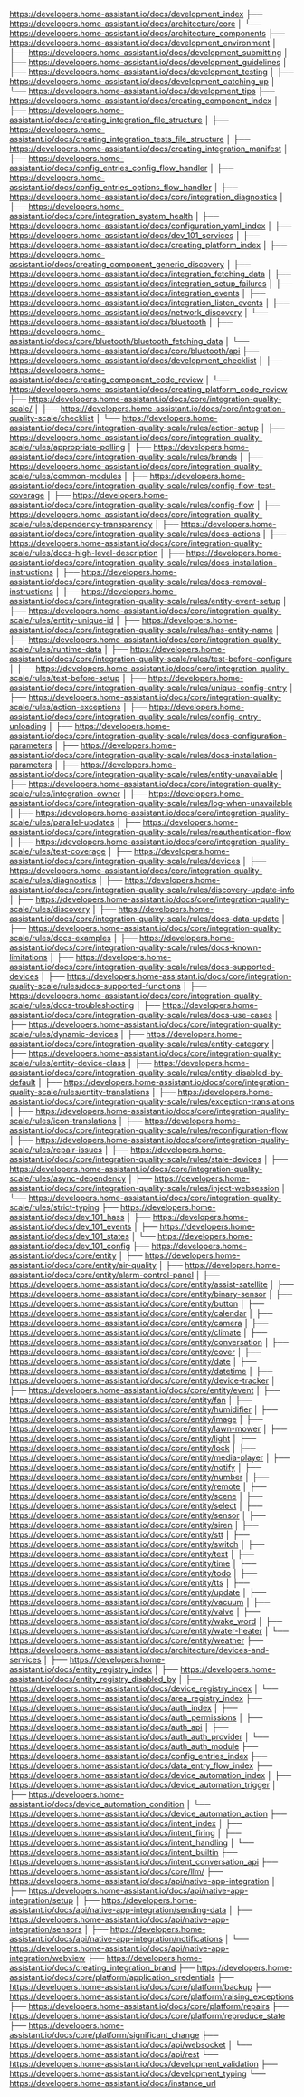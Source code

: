 https://developers.home-assistant.io/docs/development_index
├── https://developers.home-assistant.io/docs/architecture/core
│   └── https://developers.home-assistant.io/docs/architecture_components
├── https://developers.home-assistant.io/docs/development_environment
│   ├── https://developers.home-assistant.io/docs/development_submitting
│   ├── https://developers.home-assistant.io/docs/development_guidelines
│   ├── https://developers.home-assistant.io/docs/development_testing
│   ├── https://developers.home-assistant.io/docs/development_catching_up
│   └── https://developers.home-assistant.io/docs/development_tips
├── https://developers.home-assistant.io/docs/creating_component_index
│   ├── https://developers.home-assistant.io/docs/creating_integration_file_structure
│   ├── https://developers.home-assistant.io/docs/creating_integration_tests_file_structure
│   ├── https://developers.home-assistant.io/docs/creating_integration_manifest
│   ├── https://developers.home-assistant.io/docs/config_entries_config_flow_handler
│   ├── https://developers.home-assistant.io/docs/config_entries_options_flow_handler
│   ├── https://developers.home-assistant.io/docs/core/integration_diagnostics
│   ├── https://developers.home-assistant.io/docs/core/integration_system_health
│   ├── https://developers.home-assistant.io/docs/configuration_yaml_index
│   ├── https://developers.home-assistant.io/docs/dev_101_services
│   ├── https://developers.home-assistant.io/docs/creating_platform_index
│   ├── https://developers.home-assistant.io/docs/creating_component_generic_discovery
│   ├── https://developers.home-assistant.io/docs/integration_fetching_data
│   ├── https://developers.home-assistant.io/docs/integration_setup_failures
│   ├── https://developers.home-assistant.io/docs/integration_events
│   ├── https://developers.home-assistant.io/docs/integration_listen_events
│   ├── https://developers.home-assistant.io/docs/network_discovery
│   └── https://developers.home-assistant.io/docs/bluetooth
│       ├── https://developers.home-assistant.io/docs/core/bluetooth/bluetooth_fetching_data
│       └── https://developers.home-assistant.io/docs/core/bluetooth/api
├── https://developers.home-assistant.io/docs/development_checklist
│   ├── https://developers.home-assistant.io/docs/creating_component_code_review
│   └── https://developers.home-assistant.io/docs/creating_platform_code_review
├── https://developers.home-assistant.io/docs/core/integration-quality-scale/
│   ├── https://developers.home-assistant.io/docs/core/integration-quality-scale/checklist
│   └── https://developers.home-assistant.io/docs/core/integration-quality-scale/rules/action-setup
│       ├── https://developers.home-assistant.io/docs/core/integration-quality-scale/rules/appropriate-polling
│       ├── https://developers.home-assistant.io/docs/core/integration-quality-scale/rules/brands
│       ├── https://developers.home-assistant.io/docs/core/integration-quality-scale/rules/common-modules
│       ├── https://developers.home-assistant.io/docs/core/integration-quality-scale/rules/config-flow-test-coverage
│       ├── https://developers.home-assistant.io/docs/core/integration-quality-scale/rules/config-flow
│       ├── https://developers.home-assistant.io/docs/core/integration-quality-scale/rules/dependency-transparency
│       ├── https://developers.home-assistant.io/docs/core/integration-quality-scale/rules/docs-actions
│       ├── https://developers.home-assistant.io/docs/core/integration-quality-scale/rules/docs-high-level-description
│       ├── https://developers.home-assistant.io/docs/core/integration-quality-scale/rules/docs-installation-instructions
│       ├── https://developers.home-assistant.io/docs/core/integration-quality-scale/rules/docs-removal-instructions
│       ├── https://developers.home-assistant.io/docs/core/integration-quality-scale/rules/entity-event-setup
│       ├── https://developers.home-assistant.io/docs/core/integration-quality-scale/rules/entity-unique-id
│       ├── https://developers.home-assistant.io/docs/core/integration-quality-scale/rules/has-entity-name
│       ├── https://developers.home-assistant.io/docs/core/integration-quality-scale/rules/runtime-data
│       ├── https://developers.home-assistant.io/docs/core/integration-quality-scale/rules/test-before-configure
│       ├── https://developers.home-assistant.io/docs/core/integration-quality-scale/rules/test-before-setup
│       ├── https://developers.home-assistant.io/docs/core/integration-quality-scale/rules/unique-config-entry
│       ├── https://developers.home-assistant.io/docs/core/integration-quality-scale/rules/action-exceptions
│       ├── https://developers.home-assistant.io/docs/core/integration-quality-scale/rules/config-entry-unloading
│       ├── https://developers.home-assistant.io/docs/core/integration-quality-scale/rules/docs-configuration-parameters
│       ├── https://developers.home-assistant.io/docs/core/integration-quality-scale/rules/docs-installation-parameters
│       ├── https://developers.home-assistant.io/docs/core/integration-quality-scale/rules/entity-unavailable
│       ├── https://developers.home-assistant.io/docs/core/integration-quality-scale/rules/integration-owner
│       ├── https://developers.home-assistant.io/docs/core/integration-quality-scale/rules/log-when-unavailable
│       ├── https://developers.home-assistant.io/docs/core/integration-quality-scale/rules/parallel-updates
│       ├── https://developers.home-assistant.io/docs/core/integration-quality-scale/rules/reauthentication-flow
│       ├── https://developers.home-assistant.io/docs/core/integration-quality-scale/rules/test-coverage
│       ├── https://developers.home-assistant.io/docs/core/integration-quality-scale/rules/devices
│       ├── https://developers.home-assistant.io/docs/core/integration-quality-scale/rules/diagnostics
│       ├── https://developers.home-assistant.io/docs/core/integration-quality-scale/rules/discovery-update-info
│       ├── https://developers.home-assistant.io/docs/core/integration-quality-scale/rules/discovery
│       ├── https://developers.home-assistant.io/docs/core/integration-quality-scale/rules/docs-data-update
│       ├── https://developers.home-assistant.io/docs/core/integration-quality-scale/rules/docs-examples
│       ├── https://developers.home-assistant.io/docs/core/integration-quality-scale/rules/docs-known-limitations
│       ├── https://developers.home-assistant.io/docs/core/integration-quality-scale/rules/docs-supported-devices
│       ├── https://developers.home-assistant.io/docs/core/integration-quality-scale/rules/docs-supported-functions
│       ├── https://developers.home-assistant.io/docs/core/integration-quality-scale/rules/docs-troubleshooting
│       ├── https://developers.home-assistant.io/docs/core/integration-quality-scale/rules/docs-use-cases
│       ├── https://developers.home-assistant.io/docs/core/integration-quality-scale/rules/dynamic-devices
│       ├── https://developers.home-assistant.io/docs/core/integration-quality-scale/rules/entity-category
│       ├── https://developers.home-assistant.io/docs/core/integration-quality-scale/rules/entity-device-class
│       ├── https://developers.home-assistant.io/docs/core/integration-quality-scale/rules/entity-disabled-by-default
│       ├── https://developers.home-assistant.io/docs/core/integration-quality-scale/rules/entity-translations
│       ├── https://developers.home-assistant.io/docs/core/integration-quality-scale/rules/exception-translations
│       ├── https://developers.home-assistant.io/docs/core/integration-quality-scale/rules/icon-translations
│       ├── https://developers.home-assistant.io/docs/core/integration-quality-scale/rules/reconfiguration-flow
│       ├── https://developers.home-assistant.io/docs/core/integration-quality-scale/rules/repair-issues
│       ├── https://developers.home-assistant.io/docs/core/integration-quality-scale/rules/stale-devices
│       ├── https://developers.home-assistant.io/docs/core/integration-quality-scale/rules/async-dependency
│       ├── https://developers.home-assistant.io/docs/core/integration-quality-scale/rules/inject-websession
│       └── https://developers.home-assistant.io/docs/core/integration-quality-scale/rules/strict-typing
├── https://developers.home-assistant.io/docs/dev_101_hass
│   ├── https://developers.home-assistant.io/docs/dev_101_events
│   ├── https://developers.home-assistant.io/docs/dev_101_states
│   └── https://developers.home-assistant.io/docs/dev_101_config
├── https://developers.home-assistant.io/docs/core/entity
│   ├── https://developers.home-assistant.io/docs/core/entity/air-quality
│   ├── https://developers.home-assistant.io/docs/core/entity/alarm-control-panel
│   ├── https://developers.home-assistant.io/docs/core/entity/assist-satellite
│   ├── https://developers.home-assistant.io/docs/core/entity/binary-sensor
│   ├── https://developers.home-assistant.io/docs/core/entity/button
│   ├── https://developers.home-assistant.io/docs/core/entity/calendar
│   ├── https://developers.home-assistant.io/docs/core/entity/camera
│   ├── https://developers.home-assistant.io/docs/core/entity/climate
│   ├── https://developers.home-assistant.io/docs/core/entity/conversation
│   ├── https://developers.home-assistant.io/docs/core/entity/cover
│   ├── https://developers.home-assistant.io/docs/core/entity/date
│   ├── https://developers.home-assistant.io/docs/core/entity/datetime
│   ├── https://developers.home-assistant.io/docs/core/entity/device-tracker
│   ├── https://developers.home-assistant.io/docs/core/entity/event
│   ├── https://developers.home-assistant.io/docs/core/entity/fan
│   ├── https://developers.home-assistant.io/docs/core/entity/humidifier
│   ├── https://developers.home-assistant.io/docs/core/entity/image
│   ├── https://developers.home-assistant.io/docs/core/entity/lawn-mower
│   ├── https://developers.home-assistant.io/docs/core/entity/light
│   ├── https://developers.home-assistant.io/docs/core/entity/lock
│   ├── https://developers.home-assistant.io/docs/core/entity/media-player
│   ├── https://developers.home-assistant.io/docs/core/entity/notify
│   ├── https://developers.home-assistant.io/docs/core/entity/number
│   ├── https://developers.home-assistant.io/docs/core/entity/remote
│   ├── https://developers.home-assistant.io/docs/core/entity/scene
│   ├── https://developers.home-assistant.io/docs/core/entity/select
│   ├── https://developers.home-assistant.io/docs/core/entity/sensor
│   ├── https://developers.home-assistant.io/docs/core/entity/siren
│   ├── https://developers.home-assistant.io/docs/core/entity/stt
│   ├── https://developers.home-assistant.io/docs/core/entity/switch
│   ├── https://developers.home-assistant.io/docs/core/entity/text
│   ├── https://developers.home-assistant.io/docs/core/entity/time
│   ├── https://developers.home-assistant.io/docs/core/entity/todo
│   ├── https://developers.home-assistant.io/docs/core/entity/tts
│   ├── https://developers.home-assistant.io/docs/core/entity/update
│   ├── https://developers.home-assistant.io/docs/core/entity/vacuum
│   ├── https://developers.home-assistant.io/docs/core/entity/valve
│   ├── https://developers.home-assistant.io/docs/core/entity/wake_word
│   ├── https://developers.home-assistant.io/docs/core/entity/water-heater
│   └── https://developers.home-assistant.io/docs/core/entity/weather
├── https://developers.home-assistant.io/docs/architecture/devices-and-services
│   ├── https://developers.home-assistant.io/docs/entity_registry_index
│   ├── https://developers.home-assistant.io/docs/entity_registry_disabled_by
│   ├── https://developers.home-assistant.io/docs/device_registry_index
│   └── https://developers.home-assistant.io/docs/area_registry_index
├── https://developers.home-assistant.io/docs/auth_index
│   ├── https://developers.home-assistant.io/docs/auth_permissions
│   ├── https://developers.home-assistant.io/docs/auth_api
│   ├── https://developers.home-assistant.io/docs/auth_auth_provider
│   └── https://developers.home-assistant.io/docs/auth_auth_module
├── https://developers.home-assistant.io/docs/config_entries_index
├── https://developers.home-assistant.io/docs/data_entry_flow_index
├── https://developers.home-assistant.io/docs/device_automation_index
│   ├── https://developers.home-assistant.io/docs/device_automation_trigger
│   ├── https://developers.home-assistant.io/docs/device_automation_condition
│   └── https://developers.home-assistant.io/docs/device_automation_action
├── https://developers.home-assistant.io/docs/intent_index
│   ├── https://developers.home-assistant.io/docs/intent_firing
│   ├── https://developers.home-assistant.io/docs/intent_handling
│   └── https://developers.home-assistant.io/docs/intent_builtin
├── https://developers.home-assistant.io/docs/intent_conversation_api
├── https://developers.home-assistant.io/docs/core/llm/
├── https://developers.home-assistant.io/docs/api/native-app-integration
│   ├── https://developers.home-assistant.io/docs/api/native-app-integration/setup
│   ├── https://developers.home-assistant.io/docs/api/native-app-integration/sending-data
│   ├── https://developers.home-assistant.io/docs/api/native-app-integration/sensors
│   ├── https://developers.home-assistant.io/docs/api/native-app-integration/notifications
│   └── https://developers.home-assistant.io/docs/api/native-app-integration/webview
├── https://developers.home-assistant.io/docs/creating_integration_brand
├── https://developers.home-assistant.io/docs/core/platform/application_credentials
├── https://developers.home-assistant.io/docs/core/platform/backup
├── https://developers.home-assistant.io/docs/core/platform/raising_exceptions
├── https://developers.home-assistant.io/docs/core/platform/repairs
├── https://developers.home-assistant.io/docs/core/platform/reproduce_state
├── https://developers.home-assistant.io/docs/core/platform/significant_change
├── https://developers.home-assistant.io/docs/api/websocket
│   └── https://developers.home-assistant.io/docs/api/rest
└── https://developers.home-assistant.io/docs/development_validation
    ├── https://developers.home-assistant.io/docs/development_typing
    └── https://developers.home-assistant.io/docs/instance_url